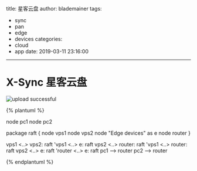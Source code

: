 title: 星客云盘
author: blademainer
tags:
  - sync
  - pan
  - edge
  - devices
categories:
  - cloud
  - app
date: 2019-03-11 23:16:00
---
# X-Sync 星客云盘


![upload successful](/images/pasted-9.png)

<!-- more -->

{% plantuml %}

node pc1
node pc2

package raft {
    node vps1
    node vps2
    node "Edge devices" as e
    node router
}

vps1 <..> vps2: raft
'vps1 <..> e: raft
vps2 <..> router: raft
'vps1 <..> router: raft
vps2 <..> e: raft
'router <..> e: raft
pc1 --> router
pc2 --> router

{% endplantuml %}